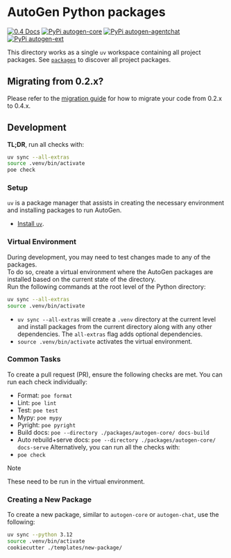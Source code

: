 # AutoGen Python packages

[![0.4 Docs](https://img.shields.io/badge/Docs-0.4-blue)](https://microsoft.github.io/autogen/dev/)
[![PyPi autogen-core](https://img.shields.io/badge/PyPi-autogen--core-blue?logo=pypi)](https://pypi.org/project/autogen-core/0.4.0.dev13/) [![PyPi autogen-agentchat](https://img.shields.io/badge/PyPi-autogen--agentchat-blue?logo=pypi)](https://pypi.org/project/autogen-agentchat/0.4.0.dev13/) [![PyPi autogen-ext](https://img.shields.io/badge/PyPi-autogen--ext-blue?logo=pypi)](https://pypi.org/project/autogen-ext/0.4.0.dev13/)

This directory works as a single `uv` workspace containing all project packages. See [`packages`](./packages/) to discover all project packages.

## Migrating from 0.2.x?

Please refer to the [migration guide](./migration_guide.md) for how to migrate your code from 0.2.x to 0.4.x.

## Development

**TL;DR**, run all checks with:

```sh
uv sync --all-extras
source .venv/bin/activate
poe check
```

### Setup

`uv` is a package manager that assists in creating the necessary environment and installing packages to run AutoGen.

- [Install `uv`](https://docs.astral.sh/uv/getting-started/installation/).

### Virtual Environment

During development, you may need to test changes made to any of the packages.\
To do so, create a virtual environment where the AutoGen packages are installed based on the current state of the directory.\
Run the following commands at the root level of the Python directory:

```sh
uv sync --all-extras
source .venv/bin/activate
```

- `uv sync --all-extras` will create a `.venv` directory at the current level and install packages from the current directory along with any other dependencies. The `all-extras` flag adds optional dependencies.
- `source .venv/bin/activate` activates the virtual environment.

### Common Tasks

To create a pull request (PR), ensure the following checks are met. You can run each check individually:

- Format: `poe format`
- Lint: `poe lint`
- Test: `poe test`
- Mypy: `poe mypy`
- Pyright: `poe pyright`
- Build docs: `poe --directory ./packages/autogen-core/ docs-build`
- Auto rebuild+serve docs: `poe --directory ./packages/autogen-core/ docs-serve`
Alternatively, you can run all the checks with:
- `poe check`

> [!NOTE]
> These need to be run in the virtual environment.

### Creating a New Package

To create a new package, similar to `autogen-core` or `autogen-chat`, use the following:

```sh
uv sync --python 3.12
source .venv/bin/activate
cookiecutter ./templates/new-package/
```
